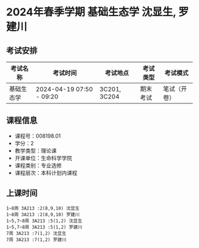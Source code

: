 # 2024年春季学期 基础生态学 沈显生, 罗建川




## 考试安排

| 考试名称 | 考试时间 | 考试地点 | 考试类型 | 考试模式 |
| -------- | -------- | -------- | -------- | -------- |
| 基础生态学 | 2024-04-19 07:50 - 09:20 | 3C201, 3C204 | 期末考试 | 笔试（开卷） |





## 课程信息

- 课程号：008198.01
- 学分：2
- 教学类型：理论课
- 开课单位：生命科学学院
- 课程类别：专业选修
- 课程层次：本科计划内课程

## 上课时间

```
1~8周 3A213 :2(8,9,10) 沈显生
1~8周 3A213 :2(8,9,10) 罗建川
1~5,7~8周 3A213 :5(1,2) 沈显生
1~5,7~8周 3A213 :5(1,2) 罗建川
7周 3A213 :7(1,2) 沈显生
7周 3A213 :7(1,2) 罗建川
```

